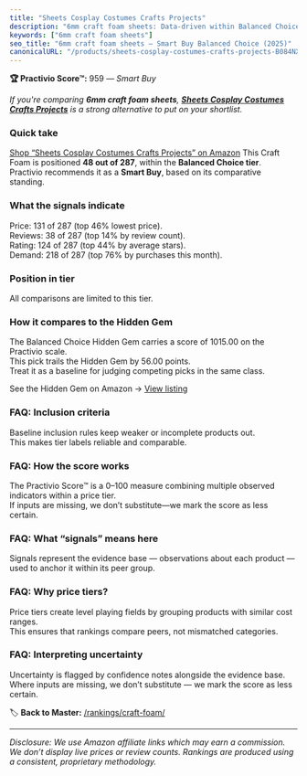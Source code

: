 ```yaml
---
title: "Sheets Cosplay Costumes Crafts Projects"
description: "6mm craft foam sheets: Data-driven within Balanced Choice ranking using the Practivio Score™. Positioned by quality, value, demand, findability, momentum."
keywords: ["6mm craft foam sheets"]
seo_title: "6mm craft foam sheets — Smart Buy Balanced Choice (2025)"
canonicalURL: "/products/sheets-cosplay-costumes-crafts-projects-B084NXH8WD/"
---
```


**🏆 Practivio Score™:** 959 — _Smart Buy_


*If you're comparing **6mm craft foam sheets**, **[Sheets Cosplay Costumes Crafts Projects](https://www.amazon.com/dp/B084NXH8WD?tag=practivio-20)** is a strong alternative to put on your shortlist.*
### Quick take
[Shop “Sheets Cosplay Costumes Crafts Projects” on Amazon](https://www.amazon.com/dp/B084NXH8WD?tag=practivio-20)
This Craft Foam is positioned **48 out of 287**, within the **Balanced Choice tier**.  
Practivio recommends it as a **Smart Buy**, based on its comparative standing.

### What the signals indicate
Price: 131 of 287 (top 46% lowest price).  
Reviews: 38 of 287 (top 14% by review count).  
Rating: 124 of 287 (top 44% by average stars).  
Demand: 218 of 287 (top 76% by purchases this month).

### Position in tier
All comparisons are limited to this tier.

### How it compares to the Hidden Gem
The Balanced Choice Hidden Gem carries a score of 1015.00 on the Practivio scale.  
This pick trails the Hidden Gem by 56.00 points.  
Treat it as a baseline for judging competing picks in the same class.  

See the Hidden Gem on Amazon → [View listing](https://www.amazon.com/dp/B0927HTJ6B?tag=practivio-20)

### FAQ: Inclusion criteria
Baseline inclusion rules keep weaker or incomplete products out.  
This makes tier labels reliable and comparable.

### FAQ: How the score works
The Practivio Score™ is a 0–100 measure combining multiple observed indicators within a price tier.  
If inputs are missing, we don’t substitute—we mark the score as less certain.

### FAQ: What “signals” means here
Signals represent the evidence base — observations about each product — used to anchor it within its peer group.

### FAQ: Why price tiers?
Price tiers create level playing fields by grouping products with similar cost ranges.  
This ensures that rankings compare peers, not mismatched categories.

### FAQ: Interpreting uncertainty
Uncertainty is flagged by confidence notes alongside the evidence base.  
Where inputs are missing, we don’t substitute — we mark the score as less certain.


🏷️ **Back to Master:** [/rankings/craft-foam/](/rankings/craft-foam/)

---
_Disclosure: We use Amazon affiliate links which may earn a commission. We don’t display live prices or review counts. Rankings are produced using a consistent, proprietary methodology._
